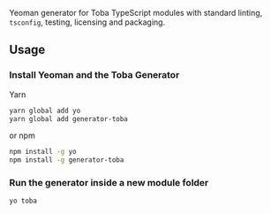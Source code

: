 Yeoman generator for Toba TypeScript modules with standard linting, `tsconfig`, testing, licensing and packaging.

## Usage

### Install Yeoman and the Toba Generator

Yarn
```bash
yarn global add yo
yarn global add generator-toba
```

or npm
```bash
npm install -g yo
npm install -g generator-toba

```

### Run the generator inside a new module folder
```
yo toba
```

